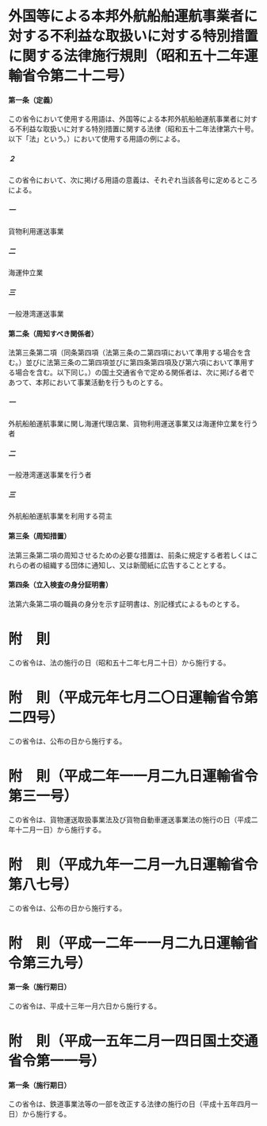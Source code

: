 # 外国等による本邦外航船舶運航事業者に対する不利益な取扱いに対する特別措置に関する法律施行規則（昭和五十二年運輸省令第二十二号）
#### 第一条（定義）
この省令において使用する用語は、外国等による本邦外航船舶運航事業者に対する不利益な取扱いに対する特別措置に関する法律（昭和五十二年法律第六十号。以下「法」という。）において使用する用語の例による。
##### ２
この省令において、次に掲げる用語の意義は、それぞれ当該各号に定めるところによる。
##### 一
貨物利用運送事業
##### 二
海運仲立業
##### 三
一般港湾運送事業
#### 第二条（周知すべき関係者）
法第三条第二項（同条第四項（法第三条の二第四項において準用する場合を含む。）並びに法第三条の二第四項並びに第四条第四項及び第六項において準用する場合を含む。以下同じ。）の国土交通省令で定める関係者は、次に掲げる者であつて、本邦において事業活動を行うものとする。
##### 一
外航船舶運航事業に関し海運代理店業、貨物利用運送事業又は海運仲立業を行う者
##### 二
一般港湾運送事業を行う者
##### 三
外航船舶運航事業を利用する荷主
#### 第三条（周知措置）
法第三条第二項の周知させるための必要な措置は、前条に規定する者若しくはこれらの者の組織する団体に通知し、又は新聞紙に広告することとする。
#### 第四条（立入検査の身分証明書）
法第六条第二項の職員の身分を示す証明書は、別記様式によるものとする。
# 附　則
この省令は、法の施行の日（昭和五十二年七月二十日）から施行する。
# 附　則（平成元年七月二〇日運輸省令第二四号）
この省令は、公布の日から施行する。
# 附　則（平成二年一一月二九日運輸省令第三一号）
この省令は、貨物運送取扱事業法及び貨物自動車運送事業法の施行の日（平成二年十二月一日）から施行する。
# 附　則（平成九年一二月一九日運輸省令第八七号）
この省令は、公布の日から施行する。
# 附　則（平成一二年一一月二九日運輸省令第三九号）
#### 第一条（施行期日）
この省令は、平成十三年一月六日から施行する。
# 附　則（平成一五年二月一四日国土交通省令第一一号）
#### 第一条（施行期日）
この省令は、鉄道事業法等の一部を改正する法律の施行の日（平成十五年四月一日）から施行する。
